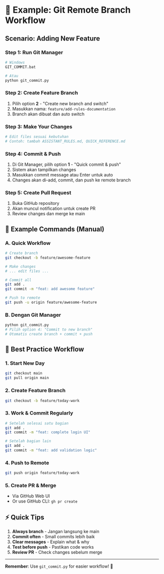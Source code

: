 # 🚀 Example: Git Remote Branch Workflow

## Scenario: Adding New Feature

### Step 1: Run Git Manager
```bash
# Windows
GIT_COMMIT.bat

# Atau
python git_commit.py
```

### Step 2: Create Feature Branch
1. Pilih option **2** - "Create new branch and switch"
2. Masukkan nama: `feature/add-rules-documentation`
3. Branch akan dibuat dan auto switch

### Step 3: Make Your Changes
```bash
# Edit files sesuai kebutuhan
# Contoh: tambah ASSISTANT_RULES.md, QUICK_REFERENCE.md
```

### Step 4: Commit & Push
1. Di Git Manager, pilih option **1** - "Quick commit & push"
2. Sistem akan tampilkan changes
3. Masukkan commit message atau Enter untuk auto
4. Changes akan di-add, commit, dan push ke remote branch

### Step 5: Create Pull Request
1. Buka GitHub repository
2. Akan muncul notification untuk create PR
3. Review changes dan merge ke main

## 📝 Example Commands (Manual)

### A. Quick Workflow
```bash
# Create branch
git checkout -b feature/awesome-feature

# Make changes
# ... edit files ...

# Commit all
git add .
git commit -m "feat: add awesome feature"

# Push to remote
git push -u origin feature/awesome-feature
```

### B. Dengan Git Manager
```bash
python git_commit.py
# Pilih option 4: "Commit to new branch"
# Otomatis create branch + commit + push
```

## 🎯 Best Practice Workflow

### 1. Start New Day
```bash
git checkout main
git pull origin main
```

### 2. Create Feature Branch
```bash
git checkout -b feature/today-work
```

### 3. Work & Commit Regularly
```bash
# Setelah selesai satu bagian
git add .
git commit -m "feat: complete login UI"

# Setelah bagian lain
git add .
git commit -m "feat: add validation logic"
```

### 4. Push to Remote
```bash
git push origin feature/today-work
```

### 5. Create PR & Merge
- Via GitHub Web UI
- Or use GitHub CLI: `gh pr create`

## ⚡ Quick Tips

1. **Always branch** - Jangan langsung ke main
2. **Commit often** - Small commits lebih baik
3. **Clear messages** - Explain what & why
4. **Test before push** - Pastikan code works
5. **Review PR** - Check changes sebelum merge

---

**Remember**: Use `git_commit.py` for easier workflow! 🚀
